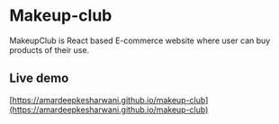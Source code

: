 
# Makeup-club
MakeupClub is React based E-commerce website where user can buy products of their use.


## Live demo

[https://amardeepkesharwani.github.io/makeup-club](https://amardeepkesharwani.github.io/makeup-club)
